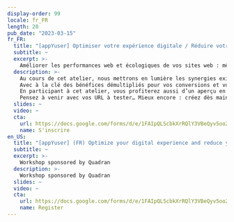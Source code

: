 ```yaml
---
display-order: 99
locale: fr_FR
length: 20
pub_date: "2023-03-15"
fr_FR:
  title: "[appYuser] Optimiser votre expérience digitale / Réduire votre impact environnemental : comment gagner (facilement) sur les deux tableaux ?"
  subtitle: ~
  excerpt: >-
    Améliorer les performances web et écologiques de vos sites web : même combat ! 
  description: >-
    Au cours de cet atelier, nous mettrons en lumière les synergies existantes d’optimisation de l’expérience digitale et de réduction de l’impact environnemental par phase projet. 
    Avec à la clé des bénéfices démultipliés pour vos conversions et votre image de marque…
    En participant à cet atelier, vous profiterez aussi d’un aperçu en avant-première du fonctionnement de notre nouvel outil appYplanet, première solution sur le marché permettant de mesurer l’impact environnemental réel de vos sites web, basé sur notre technologie de Real User Monitoring… 
    Pensez à venir avec vos URL à tester… Mieux encore : créez dès maintenant (votre compte freemium appYuser)[https://appyuser.quadran.eu/performance/#/createAccount] et déployez notre solution sur votre site et nous vous ferons un retour personnalisé durant l’atelier !
  slides: ~
  video: ~
  cta:
    url: https://docs.google.com/forms/d/e/1FAIpQLScbkXrRQlY3VBeQyv5oo2ZoOruDQCIKLDmP5ZIMPV2G14G9cw/viewform
    name: S'inscrire
en_US:
  title: "[appYuser] (FR) Optimize your digital experience and reduce your environmental footprint"
  subtitle: ~
  excerpt: >-
    Workshop sponsored by Quadran
  description: >-
    Workshop sponsored by Quadran
  slides: ~
  video: ~
  cta:
    url: https://docs.google.com/forms/d/e/1FAIpQLScbkXrRQlY3VBeQyv5oo2ZoOruDQCIKLDmP5ZIMPV2G14G9cw/viewform
    name: Register
---
```

